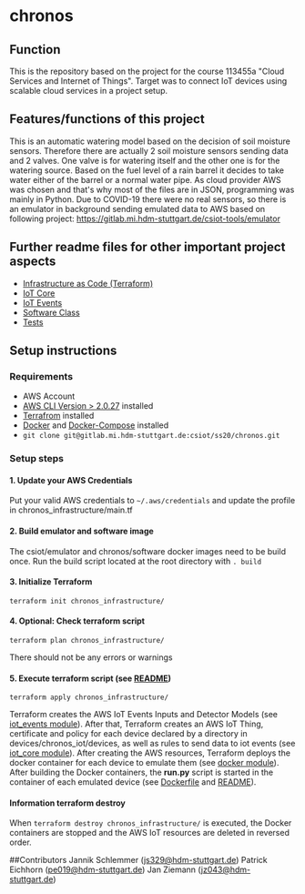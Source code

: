 # chronos

## Function
This is the repository based on the project for the course 113455a "Cloud Services and Internet of Things".
Target was to connect IoT devices using scalable cloud services in a project setup.

## Features/functions of this project
This is an automatic watering model based on the decision of soil moisture sensors.
Therefore there are actually 2 soil moisture sensors sending data and 2 valves.
One valve is for watering itself and the other one is for the watering source.
Based on the fuel level of a rain barrel it decides to take water either of the barrel or a 
normal water pipe.
As cloud provider AWS was chosen and that's why most of the files are in JSON, programming
was mainly in Python. Due to COVID-19 there were no real sensors, so there is an emulator 
in background sending emulated data to AWS based on following project: 
https://gitlab.mi.hdm-stuttgart.de/csiot-tools/emulator

## Further readme files for other important project aspects
- [Infrastructure as Code (Terraform)](chronos_infrastructure/README.md)
- [IoT Core](iot_core/README.md)
- [IoT Events](iot_events/README.md)
- [Software Class](chronos_infrastructure/README.md)
- [Tests](tests/README.md)

## Setup instructions

### Requirements
- AWS Account
- [AWS CLI Version > 2.0.27](https://docs.aws.amazon.com/cli/latest/userguide/install-cliv2.html) installed
- [Terrafrom](https://www.terraform.io/) installed
- [Docker](https://www.docker.com/) and [Docker-Compose](https://docs.docker.com/compose/install/) installed
- `git clone git@gitlab.mi.hdm-stuttgart.de:csiot/ss20/chronos.git`

### Setup steps

#### 1. Update your AWS Credentials
Put your valid AWS credentials to `~/.aws/credentials` and update the profile in chronos_infrastructure/main.tf

#### 2. Build emulator and software image
The csiot/emulator and chronos/software docker images need to be build once. Run the build script
located at the root directory with `. build`

#### 3. Initialize Terraform
`terraform init chronos_infrastructure/`

#### 4. Optional: Check terraform script
`terraform plan chronos_infrastructure/`

There should not be any errors or warnings

#### 5. Execute terraform script (see [README](chronos_infrastructure/README.md))
`terraform apply chronos_infrastructure/`

Terraform creates the AWS IoT Events Inputs and Detector Models (see 
[iot_events module](chronos_infrastructure/iot_events/README.md)).
After that, Terraform creates an AWS IoT Thing, certificate and policy for each device declared by a
directory in devices/chronos_iot/devices, as well as rules to send data to iot events (see 
[iot_core module](chronos_infrastructure/iot_core/README.md)). 
After creating the AWS resources, Terraform deploys the docker container for 
each device to emulate them (see [docker module](chronos_infrastructure/docker/README.md)). 
After building the Docker containers, the **run.py** script is started in the container of each emulated device (see
[Dockerfile](iot_core/Dockerfile) and [README](iot_core/README.md)).

#### Information terraform destroy
When `terraform destroy chronos_infrastructure/` is executed, the Docker containers are stopped and the AWS IoT
resources are deleted in reversed order.

##Contributors
Jannik Schlemmer (js329@hdm-stuttgart.de)
Patrick Eichhorn (pe019@hdm-stuttgart.de)
Jan Ziemann (jz043@hdm-stuttgart.de)

